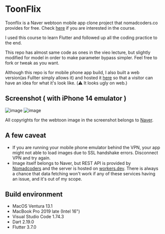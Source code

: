 # ToonFlix

Toonflix is a Naver webtoon mobile app clone project that nomadcoders.co provides for free. Check [here](https://nomadcoders.co/flutter-for-beginners) if you are interested in the course.
<p/>
I used this course to learn Flutter and followed up all the coding practice to the end.<p/>
This repo has almost same code as ones in the vieo lecture, but slightly modified for model in order to make parameter bypass simpler. Feel free to fork or tweak as you want. 

Although this repo is for mobile phone app build, I also built a web version(as Fullter simply allows it) and hosted it [here](https://freesoft.github.io/toonflix/) so that a visitor can have an idea for what it's look like. (:warning: It looks ugly on web.)

## Screenshot ( with iPhone 14 emulator )

![image](https://user-images.githubusercontent.com/841438/215638154-c7dcb632-7994-48f9-90ba-9522904c8cb1.png)
![image](https://user-images.githubusercontent.com/841438/215638306-05031fd9-24d4-4d35-87cf-d0306ede7b8f.png)

All copyrights for the webtoon image in the screenshot belongs to [Naver](http://naver.com).

## A few caveat
* If you are running your mobile phone emulator behind the VPN, your app might not able to load images due to SSL handshake errors. Disconnect VPN and try again.
* Image itself belongs to Naver, but REST API is provided by [Nomadcoders](http://nomadcoders.co) and the server is hosted on [workers.dev](http://workers.dev). There is always a chance that data fetching won't work if any of these services having an issue, and it's out of my scope. 


## Build environment
* MacOS Ventura 13.1
* MacBook Pro 2019 late (Intel 16")
* Visual Studio Code 1.74.3
* Dart 2.19.0
* Flutter 3.7.0
